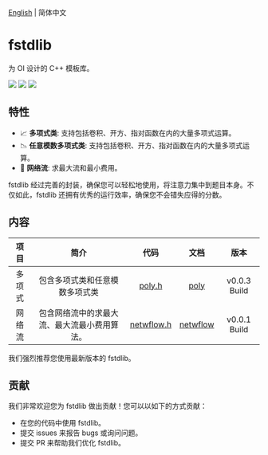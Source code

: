 [English](https://github.com/FNatsuka/fstdlib/blob/master/README.en.md) | 简体中文

# fstdlib
为 OI 设计的 C++ 模板库。

![](https://img.shields.io/badge/license-GPL-blue?style=flat-square) ![](https://img.shields.io/badge/C++-100.0%25-green?style=flat-square) ![](https://img.shields.io/badge/requirements-C++98%20or%20newer-brightgreen?style=flat-square)

## 特性

- 📈 **多项式类**: 支持包括卷积、开方、指对函数在内的大量多项式运算。
- 📉 **任意模数多项式类**: 支持包括卷积、开方、指对函数在内的大量多项式运算。
- 🌊 **网络流**: 求最大流和最小费用。

fstdlib 经过完善的封装，确保您可以轻松地使用，将注意力集中到题目本身。不仅如此，fstdlib 还拥有优秀的运行效率，确保您不会错失应得的分数。

## 内容

|项目|简介|代码|文档|版本|
|:-:|:-:|:-:|:-:|:-:|
|多项式|包含多项式类和任意模数多项式类|[poly.h](https://raw.githubusercontent.com/FNatsuka/fstdlib/master/source/poly.h)|[poly](https://github.com/FNatsuka/fstdlib/blob/master/doc/poly.zh-CN.md)|v0.0.3 Build|
|网络流|包含网络流中的求最大流、最大流最小费用算法。|[netwflow.h]()|[netwflow]()|v0.0.1 Build|

我们强烈推荐您使用最新版本的 fstdlib。

## 贡献

我们非常欢迎您为 fstdlib 做出贡献！您可以以如下的方式贡献：

- 在您的代码中使用 fstdlib。
- 提交 issues 来报告 bugs 或询问问题。
- 提交 PR 来帮助我们优化 fstdlib。

